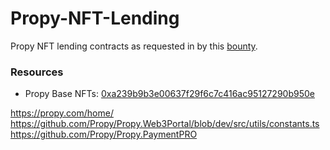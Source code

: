# Propy-NFT-Lending

Propy NFT lending contracts as requested in by this [bounty](https://www.bountycaster.xyz/bounty/0x64484c7258b37a7736e030fc693bf89f720d7743).

### Resources

- Propy Base NFTs: [0xa239b9b3e00637f29f6c7c416ac95127290b950e](https://basescan.org/address/0xa239b9b3e00637f29f6c7c416ac95127290b950e#code)

https://propy.com/home/
https://github.com/Propy/Propy.Web3Portal/blob/dev/src/utils/constants.ts
https://github.com/Propy/Propy.PaymentPRO